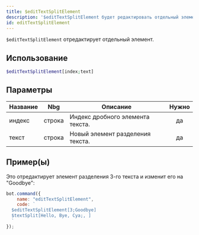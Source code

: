 ```yaml
---
title: $editTextSplitElement
description: '$editTextSplitElement будет редактировать отдельный элемент текста.'
id: editTextSplitElement
---
```


`$editTextSplitElement` отредактирует отдельный элемент.

## Использование

```php
$editTextSplitElement[index;text]
```

## Параметры

| Название | Nbg    | Описание                         | Нужно |
| -------- | ------ | -------------------------------- |:-----:|
| индекс   | строка | Индекс дробного элемента текста. |  да   |
| текст    | строка | Новый элемент разделения текста. |  да   |

## Пример(ы)

Это отредактирует элемент разделения 3-го текста и изменит его на "Goodbye":

```javascript
bot.command({
    name: "editTextSplitElement",
    code: `
  $editTextSplitElement[3;Goodbye]
  $textSplit[Hello, Bye, Cya;, ]
  `
});
```